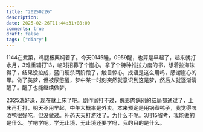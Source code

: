 ```yaml
---
title: "20250226"
description: 
date: 2025-02-26T11:44:31+08:00
comments: true
draft: false
tags: ["diary"]
---
```

1144在煮菜，鸡腿板栗焖着了。今天0145睡，0959醒，也算是早起了，起来就打水月，3难重辅打13，临时招募了个崖心，拿了个特种推拉力度的书，想着拉海沫得了，结果没拉成，蓝门硬杀两阶段了，触目惊心，成语是这么用吗，感谢崖心的晕。做了美梦，但被尿憋醒，梦中某一时刻突然就意识到这是梦，然后人就逐渐清醒了。醒了也能继续做梦。

2325洗好澡，现在就上床了吧。剧作家打不过，傀影肉鸽别的结局都通过了，上床再打打，明天不用早起，中午大概率是外卖。本来预定是用锅煮鸭子，我觉得啤酒鸭很好吃，但没做过。补药天天打游戏了。为什么不呢。3月15省考，我能做的是什么。学吧学吧，学无止境，无止境还要学吗，我的目的是什么。